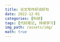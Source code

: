 ```yaml
---
title: 论文写作好词好句
date: 2022-12-01
categories: [科研]
tags: [代码笔记, 持续学习]
img_path: /assets/img/
math: true
---
```

     